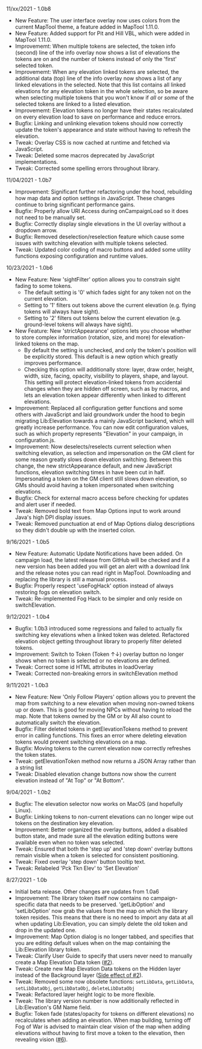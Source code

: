 11/xx/2021 - 1.0b8

- New Feature: The user interface overlay now uses colors from the current MapTool theme, a feature added in MapTool 1.11.0.
- New Feature: Added support for Pit and Hill VBL, which were added in MapTool 1.11.0.
- Improvememt: When multiple tokens are selected, the token info (second) line of the info overlay now shows a list of elevations the tokens are on and the number of tokens instead of only the 'first' selected token.
- Improvememt: When any elevation linked tokens are selected, the additional data (top) line of the info overlay now shows a list of any linked elevations in the selected. Note that this list contains all linked elevations for any elevation token in the whole selection, so be aware when selecting multiple tokens that you won't know if *all* or *some* of the selected tokens are linked to a listed elevation.
- Improvememt: Elevation tokens no longer have their states recalculated on every elevation load to save on performance and reduce errors.
- Bugfix: Linking and unlinking elevation tokens should now correctly update the token's appearance and state without having to refresh the elevation.
- Tweak: Overlay CSS is now cached at runtime and fetched via JavaScript.
- Tweak: Deleted some macros deprecated by JavaScript implementations.
- Tweak: Corrected some spelling errors throughout library.

11/04/2021 - 1.0b7

* Improvement: Significant further refactoring under the hood, rebuilding how map data and option settings in JavaScript. These changes continue to bring significant performance gains.
* Bugfix: Properly allow URI Access during onCampaignLoad so it does not need to be manually set.
* Bugfix: Correctly display single elevations in the UI overlay without a dropdown arrow.
* Bugfix: Removed deselection/reselection feature which cause some issues with switching elevation with multiple tokens selected.
* Tweak: Updated color coding of macro buttons and added some utility functions exposing configuration and runtime values.

10/23/2021 - 1.0b6

* New Feature: New 'sightFilter' option allows you to constrain sight fading to some tokens. 
  * The default setting is '0' which fades sight for any token not on the current elevation.
  * Setting to '1' filters out tokens above the current elevation (e.g. flying tokens will always have sight).
  * Setting to '2' filters out tokens below the current elevation (e.g. ground-level tokens will always have sight).
* New Feature: New 'strictAppearance' options lets you choose whether to store complex information (rotation, size, and more) for elevation-linked tokens on the map. 
  * By default the setting is unchecked, and only the token's position will be explicitly stored. This default is a new option which greatly improves performance.
  * Checking this option will additionally store: layer, draw order, height, width, size, facing, opacity, visibility to players, shape, and layout. This setting will protect elevation-linked tokens from accidental changes when they are hidden off screen, such as by macros, and lets an elevation token appear differently when linked to different elevations.
* Improvement: Replaced all configuration getter functions and some others with JavaScript and laid groundwork under the hood to begin migrating Lib:Elevation towards a mainly JavaScript backend, which will greatly increase performance. You can now edit configuration values, such as which property represents "Elevation" in your campaign, in configuration.js.
* Improvement: Now deselects/reselects current selection when switching elevation, as selection and impersonation on the GM client for some reason greatly slows down elevation switching. Between this change, the new strictAppearance default, and new JavaScript functions, elevation switching times in have been cut in half. Impersonating a token on the GM client still slows down elevation, so GMs should avoid having a token impersonated when switching elevations.
* Bugfix: Check for external macro access before checking for updates and alert user if needed.
* Tweak: Removed bold text from Map Options input to work around Java's high DPI display issues.
* Tweak: Removed punctuation at end of Map Options dialog descriptions so they didn't double up with the inserted colon.

9/16/2021 - 1.0b5

* New Feature: Automatic Update Notifications have been added. On campaign load, the latest release from GitHub will be checked and if a new version has been added you will get an alert with a download link and the release notes you can read right in MapTool. Downloading and replacing the library is still a manual process.
* Bugfix: Properly respect 'useFogHack' option instead of always restoring fogs on elevation switch.
* Tweak: Re-implemented Fog Hack to be simpler and only reside on switchElevation.

9/12/2021 - 1.0b4

* Bugfix: 1.0b3 introduced some regressions and failed to actually fix switching key elevations when a linked token was deleted. Refactored elevation object getting throughout library to properly filter deleted tokens.
* Improvement: Switch to Token (Token ↑↓) overlay button no longer shows when no token is selected or no elevations are defined.
* Tweak: Correct some id HTML attributes in loadOverlay
* Tweak: Corrected non-breaking errors in switchElevation method

9/11/2021 - 1.0b3

* New Feature: New 'Only Follow Players' option allows you to prevent the map from switching to a new elevation when moving non-owned tokens up or down. This is good for moving NPCs without having to reload the map. Note that tokens owned by the GM or by All also count to automatically switch the elevation.
* Bugfix: Filter deleted tokens in getElevationTokens method to prevent error in calling functions. This fixes an error where deleting elevation tokens would prevent switching elevations on a map.
* Bugfix: Moving tokens to the current elevation now correctly refreshes the token states.
* Tweak: getElevationToken method now returns a JSON Array rather than a string list
* Tweak: Disabled elevation change buttons now show the current elevation instead of "At Top" or "At Bottom".

9/04/2021 - 1.0b2

* Bugfix: The elevation selector now works on MacOS (and hopefully Linux).
* Bugfix: Linking tokens to non-current elevations can no longer wipe out tokens on the destination key elevation.
* Improvement: Better organized the overlay buttons, added a disabled button state, and made sure all the elevation editing buttons were available even when no token was selected.
* Tweak: Ensured that both the 'step up' and 'step down' overlay buttons remain visible when a token is selected for consistent positioning. 
* Tweak: Fixed overlay 'step down' button tooltip text.
* Tweak: Relabeled 'Pck Tkn Elev' to 'Set Elevation'

8/27/2021 - 1.0b

* Initial beta release. Other changes are updates from 1.0a6
* Improvement: The library token itself now contains no campaign-specific data that needs to be preserved. 'getLibOption' and 'setLibOption' now grab the values from the map on which the library token resides. This means that there is no need to import any data at all when updating Lib:Elevation, you can simply delete the old token and drop in the updated one.
* Improvement: Map Option dialog is no longer tabbed, and specifies that you are editing default values when on the map containing the Lib:Elevation library token.
* Tweak: Clarify User Guide to specify that users never need to manually create a Map Elevation Data token ([#2](https://github.com/melek/lib_elevation/issues/2)).
* Tweak: Create new Map Elevation Data tokens on the Hidden layer instead of the Background layer ([Side effect of #2](https://github.com/melek/lib_elevation/issues/2)).
* Tweak: Removed some now obsolete functions: `setLibData`, `getLibData`, `setLibDataObj`, `getLibDataObj`, `deleteLibDataObj`
* Tweak: Refactored layer height logic to be more flexible.
* Tweak: The library version number is now additionally reflected in Lib:Elevation's GM Name field.
* Bugfix: Token fade (states/opacity for tokens on different elevations) no recalculates when adding an elevation. When map building, turning off Fog of War is advised to maintain clear vision of the map when adding elevations without having to first move a token to the elevation, then revealing vision ([#6](https://github.com/melek/lib_elevation/issues/6)).
